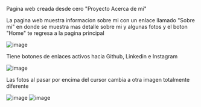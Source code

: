 Pagina web creada desde cero "Proyecto Acerca de mi"

La pagina web muestra informacion sobre mi con un enlace llamado "Sobre mi" en donde se muestra mas detalle sobre mi y algunas fotos y el boton "Home" te regresa a la pagina principal

![image](https://github.com/user-attachments/assets/944c8579-fcf8-4500-9da1-35a3cf36c420)

Tiene botones de enlaces activos hacia Github, Linkedin e Instagram

![image](https://github.com/user-attachments/assets/27ace0c6-ea17-47e5-a413-c1ac4d92b1b1)

Las fotos al pasar por encima del cursor cambia a otra imagen totalmente diferente

![image](https://github.com/user-attachments/assets/8211a8a5-0982-4117-ab46-e4a83e8732ea)
![image](https://github.com/user-attachments/assets/6b118eae-e47a-4fd6-b4ce-aa82f0ec9d57)
